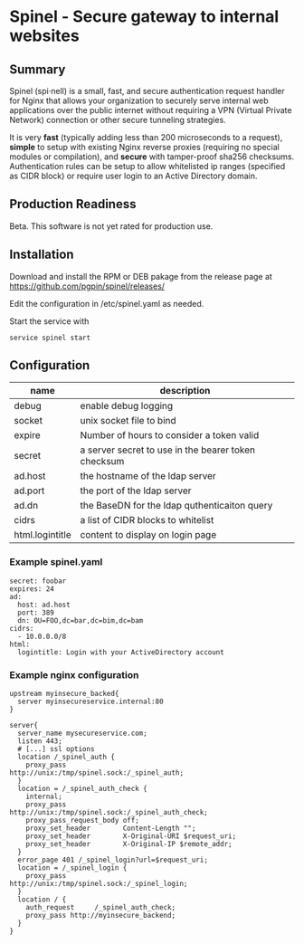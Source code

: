 # Spinel - Secure gateway to internal websites 

## Summary
Spinel (spi·nell) is a small, fast, and secure authentication request handler for Nginx that allows your organization to securely serve internal web applications over the public internet without requiring a VPN (Virtual Private Network) connection or other secure tunneling strategies.

It is very **fast** (typically adding less than 200 microseconds to a request), **simple** to setup with existing Nginx reverse proxies (requiring no special modules or compilation), and **secure** with tamper-proof sha256 checksums. Authentication rules can be setup to allow whitelisted ip ranges (specified as CIDR block) or require user login to an Active Directory domain.

## Production Readiness
Beta. This software is not yet rated for production use.

## Installation
Download and install the RPM or DEB pakage from the release page at https://github.com/pgpin/spinel/releases/

Edit the configuration in /etc/spinel.yaml as needed.

Start the service with 

    service spinel start

## Configuration
|name| description|
|---|---|
|debug|enable debug logging|
|socket|unix socket file to bind|
|expire|Number of hours to consider a token valid|
|secret|a server secret to use in the bearer token checksum|
|ad.host|the hostname of the ldap server|
|ad.port|the port of the ldap server|
|ad.dn|the BaseDN for the ldap quthenticaiton query|
|cidrs|a list of CIDR blocks to whitelist|
|html.logintitle|content to display on login page|

### Example spinel.yaml

    secret: foobar
    expires: 24
    ad:
      host: ad.host 
      port: 389
      dn: OU=FOO,dc=bar,dc=bim,dc=bam
    cidrs:
      - 10.0.0.0/8
    html:
      logintitle: Login with your ActiveDirectory account 

### Example nginx configuration

    upstream myinsecure_backed{
      server myinsecureservice.internal:80
    }

    server{
      server_name mysecureservice.com;
      listen 443;
      # [...] ssl options 
      location /_spinel_auth {
        proxy_pass              http://unix:/tmp/spinel.sock:/_spinel_auth;
      }
      location = /_spinel_auth_check {
        internal;
        proxy_pass              http://unix:/tmp/spinel.sock:/_spinel_auth_check;
        proxy_pass_request_body off;
        proxy_set_header        Content-Length "";
        proxy_set_header        X-Original-URI $request_uri;
        proxy_set_header        X-Original-IP $remote_addr;
      }
      error_page 401 /_spinel_login?url=$request_uri;
      location = /_spinel_login {
        proxy_pass              http://unix:/tmp/spinel.sock:/_spinel_login;
      }
      location / {
        auth_request     /_spinel_auth_check;
        proxy_pass http://myinsecure_backend;
      }
    }

